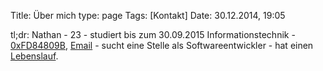 Title: Über mich
type: page
Tags: [Kontakt]
Date: 30.12.2014, 19:05

tl;dr: Nathan - 23 - studiert bis zum 30.09.2015 Informationstechnik - [0xFD84809B](http://pgp.mit.edu/pks/lookup?op=get&search=0x19FB630EFD84809B), [Email](https://encrypt.to/0xFD84809B) - sucht eine Stelle als Softwareentwickler - hat einen [Lebenslauf](/about/CV_Nathan_Mattes.pdf).
